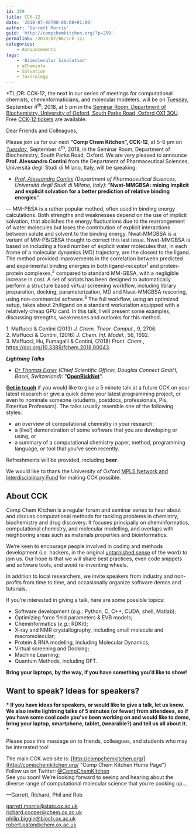 ```yaml
---
id: 259
title: CCK-12
date: '2018-07-06T00:00:08+01:00'
author: 'Garrett Morris'
guid: 'http://compchemkitchen.org/?p=259'
permalink: /2018/07/06/cck-12/
categories:
    - Announcements
tags:
    - 'Biomolecular Simulation'
    - eCheminfo
    - Solvation
    - Toxicology
---
```


*TL;DR: CCK-12, the next in our series of meetings for computational chemists, cheminformaticians, and molecular modelers, will be on <span style="text-decoration: underline;">Tuesday</span>, September 4<sup>th</sup>, 2018, at 5 pm in the [Seminar Room, Department of Biochemistry, University of Oxford, South Parks Road, Oxford OX1 3QU](http://www.bioch.ox.ac.uk/contact/maps). Free [CCK-12 tickets](https://www.eventbrite.com/e/comp-chem-kitchen-cck-12-tickets-44077502998) are available.

Dear Friends and Colleagues,

Please join us for our next **“Comp Chem Kitchen”, CCK-12**, at 5-6 pm on <span style="text-decoration: underline;">*Tuesday*</span>, September 4<sup>th</sup>, 2018, in the Seminar Room, Department of Biochemistry, South Parks Road, Oxford. We are very pleased to announce **Prof. Alessandro Contini** from the Department of Pharmaceutical Sciences, Università degli Studi di Milano, Italy, will be speaking:

- *[Prof. Alessandro Contini](https://www.linkedin.com/in/alessandrocontini/) (Department of Pharmaceutical Sciences, Università degli Studi di Milano, Italy):* “**Nwat-MMGBSA: mixing implicit and explicit solvation for a better prediction of relative binding energies**“.

— MM-PBSA is a rather popular method, often used in binding energy calculations. Both strengths and weaknesses depend on the use of implicit solvation, that abolishes the energy fluctuations due to the rearrangement of water molecules but loses the contribution of explicit interactions between solute and solvent to the binding energy. Nwat-MMGBSA is a variant of MM-PB/GBSA thought to correct this last issue. Nwat-MMGBSA is based on including a fixed number of explicit water molecules that, in each frame of a molecular dynamics (MD) trajectory, are the closest to the ligand. The method provided improvements in the correlation between predicted and experimental binding energies in both ligand-receptor<sup>1</sup> and protein-protein complexes,<sup>2</sup> compared to standard MM-GBSA, with a negligible increase in cost. A set of scripts has been designed to automatically perform a structure based virtual screening workflow, including library preparation, docking, parameterization, MD and Nwat-MMGBSA rescoring, using non-commercial software.<sup>3</sup> The full workflow, using an optimized setup, takes about 2h/ligand on a standard workstation equipped with a relatively cheap GPU card. In this talk, I will present some examples, discussing strengths, weaknesses and outlooks for this method.

1\. Maffucci &amp; Contini (2013) *J. Chem. Theor. Comput.*, 9, 2706.  
2\. Maffucci &amp; Contini, (2016) *J. Chem. Inf. Model.*, 56, 1692.  
3\. Maffucci, Hu, Fumagalli &amp; Contini, (2018) *Front. Chem.*, <https://doi.org/10.3389/fchem.2018.00043>.

***Lightning Talks***

- *[Dr Thomas Exner](https://www.douglasconnect.com/team-dc/dr-thomas-exner) (Chief Scientific Officer, Douglas Connect GmbH, Basel, Switzerland):* “[**OpenRiskNet**](https://openrisknet.org)“.

**[Get in touch](mailto:garrett.morris@stats.ox.ac.uk)** if you would like to give a 5 minute talk at a future CCK on your latest research or give a quick demo your latest programming project, or even to nominate someone (students, postdocs, professionals, PIs, Emeritus Professors). The talks usually resemble one of the following styles:

- an overview of computational chemistry in your research;
- a (live!) demonstration of some software that you are developing or using; or
- a summary of a computational chemistry paper, method, programming language, or tool that you’ve seen recently.

Refreshments will be provided, including **beer**.

We would like to thank the University of Oxford [MPLS Network and Interdisciplinary Fund](https://www.mpls.ox.ac.uk/news/nif) for making CCK possible.

## About CCK

Comp Chem Kitchen is a regular forum and seminar series to hear about and discuss computational methods for tackling problems in chemistry, biochemistry and drug discovery. It focuses principally on cheminformatics, computational chemistry, and molecular modelling, and overlaps with neighboring areas such as materials properties and bioinformatics.

We’re keen to encourage people involved in coding and methods development (*i.e.* hackers, in the original [untarnished sense](http://radar.oreilly.com/2010/06/hackers-at-25.html) of the word) to join us. Our hope is that we will share best practices, even code snippets and software tools, and avoid re-inventing wheels.

In addition to local researchers, we invite speakers from industry and non-profits from time to time, and occasionally organize software demos and tutorials.

If you’re interested in giving a talk, here are some possible topics:

- Software development (*e.g.*: Python, C, C++, CUDA, shell, Matlab);
- Optimizing force field parameters &amp; EVB models;
- Cheminformatics (*e.g.*: RDKit);
- X-ray and NMR crystallography, including small molecule and macromolecular;
- Protein &amp; RNA modeling, including Molecular Dynamics;
- Virtual screening and Docking;
- Machine Learning;
- Quantum Methods, including DFT.

**Bring your laptops, by the way, if you have something you’d like to show!**

##  

## **Want to speak? Ideas for speakers?**

**\* If you have ideas for speakers, or would like to give a talk, let us know. We also invite lightning talks of 5 minutes (or fewer) from attendees, so if you have some cool code you’ve been working on and would like to demo, bring your laptop, smartphone, tablet, (wearable?) and tell us all about it. \***

Please pass this message on to friends, colleagues, and students who may be interested too!

The main CCK web site is: [http://compchemkitchen.org/](http://compchemkitchen.org/ "Comp Chem Kitchen Home Page")  
Follow us on Twitter: [@CompChemKitchen](https://mobile.twitter.com/CompChemKitchen "@CompChemKitchen")  
See you soon! We’re looking forward to seeing and hearing about the diverse range of computational molecular science that you’re cooking up…

—Garrett, Richard, Phil and Rob

<garrett.morris@stats.ox.ac.uk>  
<richard.cooper@chem.ox.ac.uk>  
[<span class="lG">philip</span>.<span class="lG">biggin</span>@bioch.ox.ac.uk](mailto:philip.biggin@bioch.ox.ac.uk)  
<robert.paton@chem.ox.ac.uk>